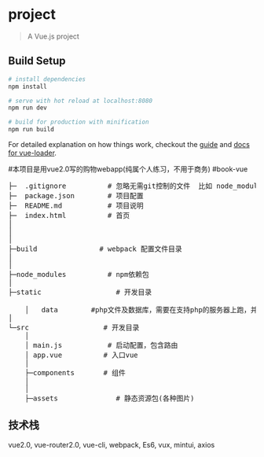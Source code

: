 # project

> A Vue.js project

## Build Setup

``` bash
# install dependencies
npm install

# serve with hot reload at localhost:8080
npm run dev

# build for production with minification
npm run build
```

For detailed explanation on how things work, checkout the [guide](http://vuejs-templates.github.io/webpack/) and [docs for vue-loader](http://vuejs.github.io/vue-loader).

#本项目是用vue2.0写的购物webapp(纯属个人练习，不用于商务)
#book-vue
<pre>
├─  .gitignore          # 忽略无需git控制的文件  比如 node_modules
├─  package.json        # 项目配置
├─  README.md           # 项目说明
├─  index.html          # 首页
│
│
│
├─build               # webpack 配置文件目录
│
│
├─node_modules          # npm依赖包
│
├─static                  # 开发目录

    │	data		#php文件及数据库，需要在支持php的服务器上跑，并在main.js上更改axios的默认地址
│
└─src                  # 开发目录
    │
    │ main.js           # 启动配置，包含路由
    │ app.vue          # 入口vue
    │
    ├─components       # 组件
    │
    │
    ├─assets              # 静态资源包(各种图片)
</pre>

## 技术栈

vue2.0,
vue-router2.0,
vue-cli,
webpack,
Es6,
vux,
mintui,
axios